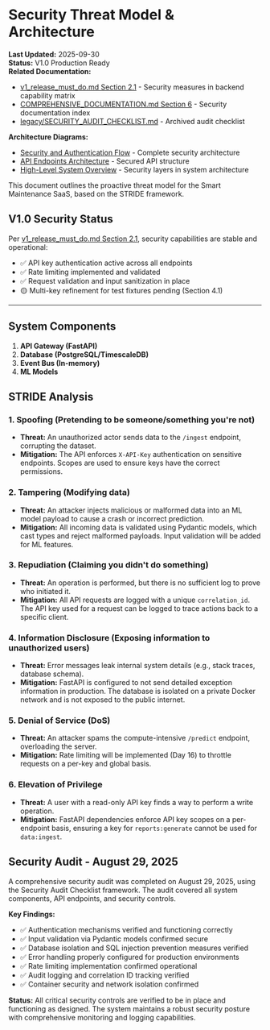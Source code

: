 # Security Threat Model & Architecture

**Last Updated:** 2025-09-30  
**Status:** V1.0 Production Ready  
**Related Documentation:**
- [v1_release_must_do.md Section 2.1](./v1_release_must_do.md) - Security measures in backend capability matrix
- [COMPREHENSIVE_DOCUMENTATION.md Section 6](./COMPREHENSIVE_DOCUMENTATION.md) - Security documentation index
- [legacy/SECURITY_AUDIT_CHECKLIST.md](./legacy/SECURITY_AUDIT_CHECKLIST.md) - Archived audit checklist

**Architecture Diagrams:**
- [Security and Authentication Flow](./SYSTEM_AND_ARCHITECTURE.md#211-security-and-authentication-flow) - Complete security architecture
- [API Endpoints Architecture](./SYSTEM_AND_ARCHITECTURE.md#214-api-endpoints-architecture) - Secured API structure
- [High-Level System Overview](./SYSTEM_AND_ARCHITECTURE.md#21-high-level-system-overview) - Security layers in system architecture

This document outlines the proactive threat model for the Smart Maintenance SaaS, based on the STRIDE framework.

## V1.0 Security Status

Per [v1_release_must_do.md Section 2.1](./v1_release_must_do.md), security capabilities are stable and operational:
- ✅ API key authentication active across all endpoints
- ✅ Rate limiting implemented and validated
- ✅ Request validation and input sanitization in place
- 🟡 Multi-key refinement for test fixtures pending (Section 4.1)

---

## System Components

1. **API Gateway (FastAPI)**
2. **Database (PostgreSQL/TimescaleDB)**
3. **Event Bus (In-memory)**
4. **ML Models**

## STRIDE Analysis

### 1. Spoofing (Pretending to be someone/something you're not)

- **Threat:** An unauthorized actor sends data to the `/ingest` endpoint, corrupting the dataset.
- **Mitigation:** The API enforces `X-API-Key` authentication on sensitive endpoints. Scopes are used to ensure keys have the correct permissions.

### 2. Tampering (Modifying data)

- **Threat:** An attacker injects malicious or malformed data into an ML model payload to cause a crash or incorrect prediction.
- **Mitigation:** All incoming data is validated using Pydantic models, which cast types and reject malformed payloads. Input validation will be added for ML features.

### 3. Repudiation (Claiming you didn't do something)

- **Threat:** An operation is performed, but there is no sufficient log to prove who initiated it.
- **Mitigation:** All API requests are logged with a unique `correlation_id`. The API key used for a request can be logged to trace actions back to a specific client.

### 4. Information Disclosure (Exposing information to unauthorized users)

- **Threat:** Error messages leak internal system details (e.g., stack traces, database schema).
- **Mitigation:** FastAPI is configured to not send detailed exception information in production. The database is isolated on a private Docker network and is not exposed to the public internet.

### 5. Denial of Service (DoS)

- **Threat:** An attacker spams the compute-intensive `/predict` endpoint, overloading the server.
- **Mitigation:** Rate limiting will be implemented (Day 16) to throttle requests on a per-key and global basis.

### 6. Elevation of Privilege

- **Threat:** A user with a read-only API key finds a way to perform a write operation.
- **Mitigation:** FastAPI dependencies enforce API key scopes on a per-endpoint basis, ensuring a key for `reports:generate` cannot be used for `data:ingest`.

## Security Audit - August 29, 2025

A comprehensive security audit was completed on August 29, 2025, using the Security Audit Checklist framework. The audit covered all system components, API endpoints, and security controls.

**Key Findings:**
- ✅ Authentication mechanisms verified and functioning correctly
- ✅ Input validation via Pydantic models confirmed secure
- ✅ Database isolation and SQL injection prevention measures verified
- ✅ Error handling properly configured for production environments
- ✅ Rate limiting implementation confirmed operational
- ✅ Audit logging and correlation ID tracking verified
- ✅ Container security and network isolation confirmed

**Status:** All critical security controls are verified to be in place and functioning as designed. The system maintains a robust security posture with comprehensive monitoring and logging capabilities.